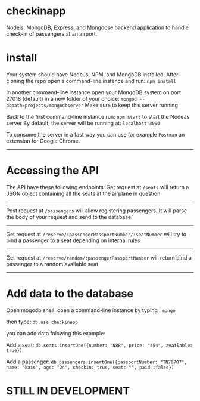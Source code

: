 # checkinapp
Nodejs, MongoDB, Express, and Mongoose backend application to handle check-in of passengers at an airport.


# install
Your system should have NodeJs, NPM, and MongoDB installed.
After cloning the repo open a command-line instance and run:
`npm install`

In another command-line instance open your MongoDB system on port 27018 (default) in a new folder of your choice:
`mongod --dbpath=projects/mongodbserver`
Make sure to keep this server running

Back to the first command-line instance run:
`npm start` to start the NodeJs server
By default, the server will be running at: `localhost:3000`

To consume the server in a fast way you can use for example `Postman` an extension for Google Chrome.

---

# Accessing the API
The API have these following endpoints:
Get request at `/seats` will return a JSON object containing all the seats at the airplane in question.
***
Post request at `/passengers` will allow registering passengers. It will parse the body of your request and send to the database.
***
Get request at `/reserve/:passengerPassportNumber/:seatNumber` will try to bind a passenger to a seat depending on internal rules
***
Get request at `/reserve/random/:passengerPassportNumber` will return bind a passenger to a random available seat.

---

# Add data to the database 
Open mogodb shell: open a command-line instance by typing :
`mongo`

then type:
`db.use checkinapp`

you can add data folowing this example:

Add a seat: `db.seats.insertOne({number: "N88", price: "454", available: true})`

Add a passenger: `db.passengers.insertOne({passportNumber: "TN78787", name: "kais", age: "24", checkin: true, seat: "", paid :false})`


# STILL IN DEVELOPMENT
